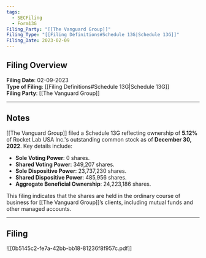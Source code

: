 ```yaml
---
tags:
  - SECFiling
  - Form13G
Filing_Party: "[[The Vanguard Group]]"
Filing_Type: "[[Filing Definitions#Schedule 13G|Schedule 13G]]"
Filing_Date: 2023-02-09
---
```

## Filing Overview

**Filing Date**: 02-09-2023  
**Type of Filing**: [[Filing Definitions#Schedule 13G|Schedule 13G]]  
**Filing Party**: [[The Vanguard Group]]  

---
## Notes

[[The Vanguard Group]] filed a Schedule 13G reflecting ownership of **5.12%** of Rocket Lab USA Inc.'s outstanding common stock as of **December 30, 2022**. Key details include:

- **Sole Voting Power**: 0 shares.  
- **Shared Voting Power**: 349,207 shares.  
- **Sole Dispositive Power**: 23,737,230 shares.  
- **Shared Dispositive Power**: 485,956 shares.  
- **Aggregate Beneficial Ownership**: 24,223,186 shares.

This filing indicates that the shares are held in the ordinary course of business for [[The Vanguard Group]]’s clients, including mutual funds and other managed accounts.

---
## Filing

![[0b5145c2-fe7a-42bb-bb18-81236f8f957c.pdf]]
